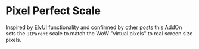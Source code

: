 # Pixel Perfect Scale

Inspired by [ElvUI](https://git.tukui.org/elvui/elvui/-/blob/beta/ElvUI/Core/PixelPerfect.lua) functionality and confirmed by [other posts](https://www.reddit.com/r/wow/comments/95o2qn/how_to_pixel_perfect_ui/) this AddOn sets the `UIParent` scale to match the WoW "virtual pixels" to real screen size pixels.
